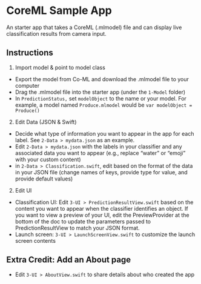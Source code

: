 #  CoreML Sample App
An starter app that takes a CoreML (.mlmodel) file and can display live classification results from camera input. 

## Instructions
1. Import model & point to model class
* Export the model from Co-ML and download the .mlmodel file to your computer
* Drag the .mlmodel file into the starter app (under the `1-Model` folder)
* In `PredictionStatus,` set `modelObject` to the name or your model.  For example, a model named `Produce.mlmodel` would be `var modelObject = Produce()`

2. Edit Data (JSON & Swift)
* Decide what type of information you want to appear in the app for each label.  See `2-Data > mydata.json` as an example.
* Edit `2-Data > mydata.json` with the labels in your classifier and any associated data you want to appear (e.g., replace “water” or “emoji” with your custom content)
* in `2-Data > Classification.swift`, edit based on the format of the data in your JSON file (change names of keys, provide type for value, and provide default values)


2. Edit UI 
* Classification UI: Edit `3-UI > PredictionResultView.swift` based on the content you want to appear when the classifier identifies an object.  If you want to view a preview of your UI, edit the PreviewProvider at the bottom of the doc to update the parameters passed to PredictionResultView to match your JSON format.
* Launch screen: `3-UI > LaunchScreenView.swift` to customize the launch screen contents

## Extra Credit: Add an About page 
* Edit `3-UI > AboutView.swift` to share details about who created the app 


